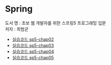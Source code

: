 # Spring

도서 명 : 초보 웹 개발자를 위한 스프링5 프로그래밍 입문<br>
저자 : 최범균

- [실습코드 sp5-chap02](./sp5-chap02)
- [실습코드 sp5-chap03](./sp5-chap03)
- [실습코드 sp5-chap04](./sp5-chap04)
- [실습코드 sp5-chap05](./sp5-chap05)
